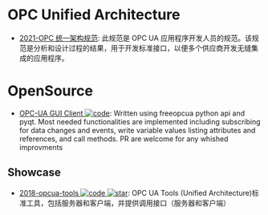 # OPC Unified Architecture

- [2021-OPC 统一架构规范](http://www.kipway.com/kipway_opcua_part1.html): 此规范是 OPC UA 应用程序开发人员的规范。该规范是分析和设计过程的结果，用于开发标准接口，以便多个供应商开发无缝集成的应用程序。

# OpenSource

- [OPC-UA GUI Client ![code](https://ng-tech.icu/assets/code.svg)](https://github.com/FreeOpcUa/opcua-client-gui): Written using freeopcua python api and pyqt. Most needed functionalities are implemented including subscribing for data changes and events, write variable values listing attributes and references, and call methods. PR are welcome for any whished improvments

## Showcase

- [2018-opcua-tools ![code](https://ng-tech.icu/assets/code.svg) ![star](https://img.shields.io/github/stars/pnoker/opcua-tools)](https://github.com/pnoker/opcua-tools): OPC UA Tools (Unified Architecture)标准工具，包括服务器和客户端，并提供调用接口（服务器和客户端）
